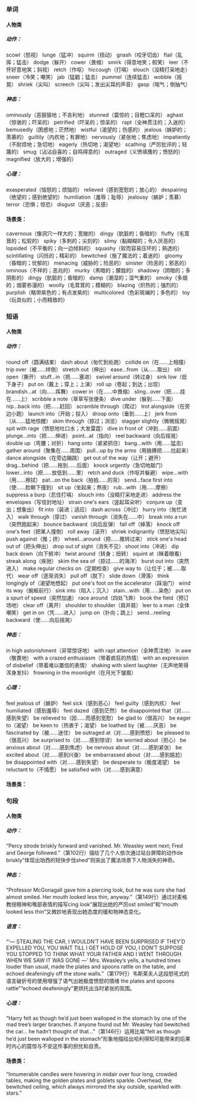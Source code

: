 ### 单词
#### 人物类
##### 动作：
scowl（怒视）
lunge（猛冲）
squirm（扭动）
gnash（咬牙切齿）
flail（乱挥；猛击）
dodge（躲开）
cower（畏缩）
smirk（得意地笑；假笑）
leer（不怀好意地笑；斜视）
retch（作呕）
hiccough（打嗝）
slouch（没精打采地走）
sneer（冷笑；嘲笑）
jab（猛戳；猛击）
pummel（连续猛击）
wobble（摇晃）
shriek（尖叫）
screech（尖叫；发出尖耳的声音）
gasp（喘气；倒抽气）
##### 神态：
ominously（恶狠狠地；不吉利地）
stunned（震惊的；目瞪口呆的）
aghast（惊骇的；吓呆的）
petrified（吓呆的；惊呆的）
rapt（全神贯注的；入迷的）
bemusedly（困惑地；茫然地）
wistful（渴望的；伤感的）
jealous（嫉妒的；羡慕的）
guiltily（内疚地；有罪地）
nervously（紧张地；焦虑地）
impatiently（不耐烦地；急切地）
eagerly（热切地；渴望地）
scathing（严厉批评的；轻蔑的）
smug（沾沾自喜的；自鸣得意的）
outraged（义愤填膺的；愤怒的）
magnified（放大的；增强的）
##### 心理：
exasperated（恼怒的；烦恼的）
relieved（感到宽慰的；放心的）
despairing（绝望的；感到绝望的）
humiliation（羞辱；耻辱）
jealousy（嫉妒；羡慕）
terror（恐惧；惊恐）
disgust（厌恶；反感）
#### 场景类：
cavernous（像洞穴一样大的；宽敞的）
dingy（肮脏的；昏暗的）
fluffy（毛茸茸的；松软的）
spiky（多刺的；尖刻的）
slimy（黏糊糊的；令人厌恶的）
lopsided（不平衡的；向一边倾斜的）
squashy（软而容易压坏的；熟透的）
scintillating（闪烁的；精彩的）
bewitched（施了魔法的；着迷的）
gloomy（昏暗的；忧郁的）
menacing（威胁的；险恶的）
sinister（险恶的；邪恶的）
ominous（不祥的；恶兆的）
murky（黑暗的；朦胧的）
shadowy（阴暗的；多阴影的）
dingy（肮脏的；昏暗的）
damp（潮湿的；湿气重的）
smoky（多烟的；烟雾弥漫的）
woolly（毛茸茸的；模糊的）
blazing（炽热的；强烈的）
purplish（略带紫色的；有点发紫的）
multicolored（色彩斑斓的；多色的）
toy（玩具似的；小而精致的）
### 短语
#### 人物类
##### 动作：
round off（圆满结束）
dash about（匆忙到处跑）
collide on（在……上相撞）
trip over（被……绊倒）
stretch out（伸出）
ease...from（从……取出）
slit open（撕开）
stuff...in（把……塞进）
swivel around（转过身）
sink low（低下身子）
put on（戴上；穿上；上演）
roll up（卷起；到达；出现）
brandish...at（向……挥舞）
cower in（在……中畏缩）
sling...over（把……挂在……上）
scribble a note（草草写张便条）
dive under（躲到……下面）
nip...back into（把……赶回）
scramble through（爬过）
trot alongside（在旁边小跑）
launch into（开始；投入）
droop onto（垂到……上）
jerk from（从……猛地惊醒）
skim through（掠过；浏览）
stagger slightly（微微摇晃）
spit with rage（愤怒地吐口水；大发雷霆）
dive in front of（冲到……前面）
plunge...into（把……伸进）
point...at（指向）
reel backward（向后摇晃）
double up（弯腰；对折）
hang onto（紧紧抓住）
bang...with（用……猛击）
gather around（聚集在……周围）
pull...up by the arms（用胳膊把……拉起来）
dance alongside（在旁边蹦跳）
get out of the way（让开；避开）
drag...behind（把……拖到……后面）
knock urgently（急切地敲门）
lower...into（把……放低到……里）
retch and duck（作呕并躲避）
wipe...with（用……擦拭）
pat...on the back（拍拍……的背）
send...face first into（使……脸朝下撞到）
sit up（坐起来；熬夜）
rub...with（用……摩擦）
suppress a burp（忍住打嗝）
slouch into（没精打采地走进）
address the envelopes（写信封地址）
strain one's ears（竖起耳朵听）
conjure up（变出；想象出）
fit into（装进；适应）
dash across（冲过）
hurry into（匆忙进入）
walk through（穿过）
vanish through（消失在……中）
break into a run（突然跑起来）
bounce backward（向后反弹）
fall off（掉落）
knock off one's feet（把某人撞倒）
roll away（滚开）
shriek indignantly（愤怒地尖叫）
push against（推；挤）
wheel...around（把……推转过来）
stick one's head out of（把头伸出）
drop out of sight（消失不见）
shoot into（冲进）
dip back down（向下俯冲）
twist around（转身；扭转）
squint at（眯着眼看）
streak along（疾驰）
skim the sea of（掠过……的海洋）
burst out into（突然进入）
make regular checks on（定期检查）
give way to（让位于；被……取代）
wear off（逐渐消失）
pull off（脱下）
slide down（滑落）
think longingly of（渴望地想起）
put one's foot on the accelerator（踩油门）
wind its way（蜿蜒前行）
sink into（陷入；沉入）
stain...with（用……染色）
put on a spurt of speed（突然加速）
race around（四处飞奔）
book the field（预订场地）
clear off（离开）
shoulder to shoulder（肩并肩）
leer to a man（全体嘲笑）
get in on（凭……进入）
jump on（扑向；跳上）
send...reeling backward（使……向后摇晃）

##### 神态：
in high astonishment（非常惊讶地）
with rapt attention（全神贯注地）
in awe（敬畏地）
with a crazed enthusiasm（带着疯狂的热情）
with an expression of disbelief（带着难以置信的表情）
shaking with silent laughter（无声地笑得浑身发抖）
frowning in the moonlight（在月光下皱眉）
##### 心理：
feel jealous of（嫉妒）
feel sick（感到恶心）
feel guilty（感到内疚）
feel humiliated（感到羞辱）
feel dazed（感到茫然）
be disappointed that（对……感到失望）
be relieved to（因……而感到宽慰）
be glad to（很高兴）
be eager to（渴望）
be keen to（热衷于；渴望）
be loathed by（被……厌恶）
be fascinated by（被……迷住）
be outraged at（对……感到愤怒）
be pleased to（很高兴）
be surprised to（对……感到惊讶）
be worried about（担心）
be anxious about（对……感到焦虑）
be nervous about（对……感到紧张）
be excited about（对……感到兴奋）
be embarrassed about（对……感到尴尬）
be disappointed with（对……感到失望）
be desperate to（极度渴望）
be reluctant to（不情愿）
be satisfied with（对……感到满意）
#### 场景类：

### 句段
#### 人物类
##### 动作：
“Percy strode briskly forward and vanished. Mr. Weasley went next; Fred and George followed.”（第102行）描绘了几个人依次通过站台屏障的动作de briskly”体现出珀西的轻快步伐shed”则突出了魔法场景下人物消失的神奇。
##### 神态：
“Professor McGonagall gave him a piercing look, but he was sure she had almost smiled. Her mouth looked less thin, anyway.”（第149行）通过对麦格教授眼神和嘴部表情的描写cing look”展现出她的严厉ost smiled”和“mouth looked less thin”又微妙地表现出她态度的缓和物神态变化。
##### 语言：
“‘— STEALING THE CAR, I WOULDN’T HAVE BEEN SURPRISED IF THEY’D EXPELLED YOU, YOU WAIT TILL I GET HOLD OF YOU, I DON’T SUPPOSE YOU STOPPED TO THINK WHAT YOUR FATHER AND I WENT THROUGH WHEN WE SAW IT WAS GONE —’ Mrs. Weasley’s yells, a hundred times louder than usual, made the plates and spoons rattle on the table, and echoed deafeningly off the stone walls.”（第179行）韦斯莱夫人这段怒吼式的语言破折号的使用增强了语气出她极度愤怒的情绪 the plates and spoons rattle”“echoed deafeningly”更烘托出当时紧张的氛围。
##### 心理：
“Harry felt as though he’d just been walloped in the stomach by one of the mad tree’s larger branches. If anyone found out Mr. Weasley had bewitched the car... he hadn’t thought of that...”（第146行）运用比喻“felt as though he’d just been walloped in the stomach”形象地描绘出哈利得知可能带来的后果时内心的震惊与不安这件事的担忧和自责。
#### 场景类：
“Innumerable candles were hovering in midair over four long, crowded tables, making the golden plates and goblets sparkle. Overhead, the bewitched ceiling, which always mirrored the sky outside, sparkled with stars.”